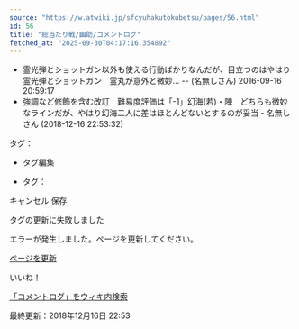 ```yaml
---
source: "https://w.atwiki.jp/sfcyuhakutokubetsu/pages/56.html"
id: 56
title: "総当たり戦/幽助/コメントログ"
fetched_at: "2025-09-30T04:17:16.354892"
---
```


* 霊光弾とショットガン以外も使える行動ばかりなんだが、目立つのはやはり霊光弾とショットガン　霊丸が意外と微妙… -- (名無しさん) 2016-09-16 20:59:17
* 強調など修飾を含む改訂　難易度評価は「-1」幻海(若)・陣　どちらも微妙なラインだが、やはり幻海二人に差はほとんどないとするのが妥当 - 名無しさん (2018-12-16 22:53:32)

タグ：

+ タグ編集

* タグ：

キャンセル
保存

タグの更新に失敗しました

エラーが発生しました。ページを更新してください。

[ページを更新](https://w.atwiki.jp/sfcyuhakutokubetsu/pages/56.html)

いいね！

[「コメントログ」をウィキ内検索](https://w.atwiki.jp//w.atwiki.jp/sfcyuhakutokubetsu/search?andor=and&keyword=%E3%82%B3%E3%83%A1%E3%83%B3%E3%83%88%E3%83%AD%E3%82%B0)

最終更新：2018年12月16日 22:53